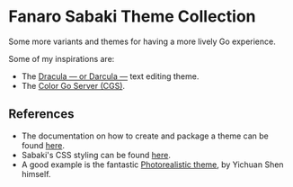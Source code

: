 # Fanaro Sabaki Theme Collection

Some more variants and themes for having a more lively Go experience.

Some of my inspirations are:

- The [Dracula &mdash; or Darcula &mdash;](https://draculatheme.com/) text editing theme.
- The [Color Go Server (CGS)](https://colorgoserver.com/).

## References

- The documentation on how to create and package a theme can be found [here](https://github.com/SabakiHQ/Sabaki/blob/master/docs/guides/create-themes.md).
- Sabaki's CSS styling can be found [here](https://github.com/SabakiHQ/Shudan/tree/master/docs#styling).
- A good example is the fantastic [Photorealistic theme](https://github.com/SabakiHQ/theme-photorealistic), by Yichuan Shen himself.
